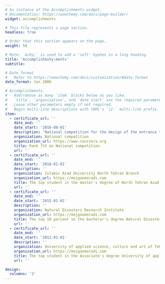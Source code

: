 ```yaml
---
# An instance of the Accomplishments widget.
# Documentation: https://wowchemy.com/docs/page-builder/
widget: accomplishments

# This file represents a page section.
headless: true

# Order that this section appears on the page.
weight: 50

# Note: `&shy;` is used to add a 'soft' hyphen in a long heading.
title: 'Accomplish&shy;ments'
subtitle:

# Date format
#   Refer to https://wowchemy.com/docs/customization/#date-format
date_format: Jan 2006

# Accomplishments.
#   Add/remove as many `item` blocks below as you like.
#   `title`, `organization`, and `date_start` are the required parameters.
#   Leave other parameters empty if not required.
#   Begin multi-line descriptions with YAML's `|2-` multi-line prefix.
item:
  - certificate_url: ''
    date_end: ''
    date_start: '2016-08-01'
    description: 'National competition for the design of the entrance to the campus science and technology park'
    organization: National competition
    organization_url: https://www.coursera.org
    title: Rank 7th on National competition
    url: ''
  - certificate_url: ''
    date_end: ''
    date_start: '2018-01-01'
    description: ''
    organization: Islamic Azad University North Tehran Branch
    organization_url: https://mojganmoradi.com
    title: The top student in the master's degree of North Tehran Azad University
    url: ''
  - certificate_url: ''
    date_end: ''
    date_start: '2015-01-01'
    description: ''
    organization: Natural Disasters Research Institute
    organization_url: https://mojganmoradi.com
    title: The top 10 percent in the bachelor's degree Natural Disasters Research Institute
    url: ''
  - certificate_url: ''
    date_end: ''
    date_start: '2012-01-01'
    description: ''
    organization: University of applied science, culture and art of Tehran municipality
    organization_url: https://mojganmoradi.com
    title: The top student in the Associate's degree University of applied science, culture and art of Tehran municipality
    url: ''

design:
  columns: '2'
---
```

